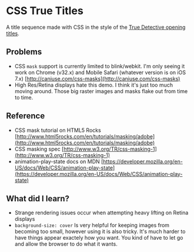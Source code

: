 # CSS True Titles

A title sequence made with CSS in the style of the [True Detective opening titles](http://youtu.be/ZRPpCqXYoos).

## Problems

 * CSS `mask` support is currently limited to blink/webkit. I'm only seeing it
 work on Chrome (v32.x) and Mobile Safari (whatever version is on iOS 7.x)
 [http://caniuse.com/css-masks](http://caniuse.com/css-masks)
 * High Res/Retina displays hate this demo. I think it's just too much moving
 around. Those big raster images and masks flake out from time to time.


## Reference

  * CSS mask tutorial on HTML5 Rocks [http://www.html5rocks.com/en/tutorials/masking/adobe](http://www.html5rocks.com/en/tutorials/masking/adobe)
  * CSS masking spec [http://www.w3.org/TR/css-masking-1](http://www.w3.org/TR/css-masking-1)
  * animation-play-state docs on MDN [https://developer.mozilla.org/en-US/docs/Web/CSS/animation-play-state](https://developer.mozilla.org/en-US/docs/Web/CSS/animation-play-state)

## What did I learn?

  * Strange rendering issues occur when attempting heavy lifting on Retina displays
  * `background-size: cover` Is very helpful for keeping images from becoming too
  small, however using it is also tricky. It's much harder to have things appear
  exactely how you want. You kind of have to let go and allow the browser to do
  what it wants.